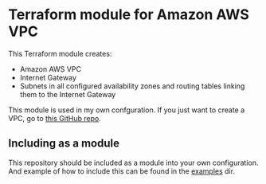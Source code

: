 # Terraform module for Amazon AWS VPC

This Terraform module creates:
* Amazon AWS VPC
* Internet Gateway
* Subnets in all configured availability zones and routing tables linking them to the Internet Gateway

This module is used in my own confguration. If you just want to create a VPC, go to [this GitHub repo](https://github.com/scholzj/aws-vpc).

## Including as a module

This repository should be  included as a module into your own configuration. And example of how to include this can be found in the [examples](examples/) dir. 